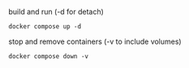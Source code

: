 build and run (-d for detach)
```
docker compose up -d
```

stop and remove containers (-v to include volumes)
```
docker compose down -v
```